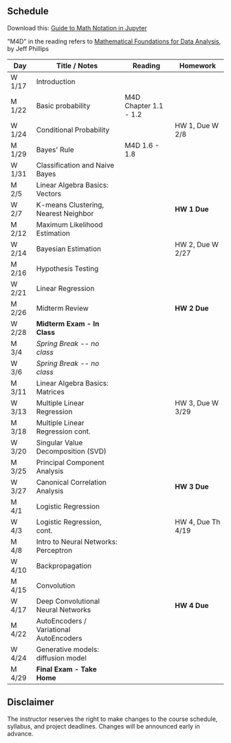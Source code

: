## Schedule

Download this: [Guide to Math Notation in Jupyter](examples/MathNotationGuide.ipynb)

"M4D" in the reading refers to [Mathematical Foundations for Data Analysis](http://www.cs.utah.edu/~jeffp/M4D/M4D.html), by Jeff Phillips

| Day      | Title / Notes                                                      | Reading         | Homework                                   |
|----------|--------------------------------------------------------------------|-----------------|--------------------------------------------|
| W 1/17  | Introduction           |              |                                            |
| M 1/22  | Basic probability            |  M4D Chapter 1.1 - 1.2   |                                      |
| W 1/24  | Conditional Probability |  | HW 1, Due W 2/8                            |
| M 1/29  | Bayes' Rule         |  M4D 1.6 - 1.8    |           |
| W 1/31   | Classification and Naive Bayes              |    |                                            |
| M 2/5   | Linear Algebra Basics: Vectors |           |           |
| W 2/7   | K-means Clustering, Nearest Neighbor         |                 | **HW 1 Due**  |
| M 2/12  | Maximum Likelihood Estimation   |
| W 2/14  | Bayesian Estimation|               | HW 2, Due W 2/27 |
| M 2/16  | Hypothesis Testing|  |  |
| W 2/21  | Linear Regression| |  |
| M 2/26  | Midterm Review | | **HW 2 Due** |
| W 2/28   | **Midterm Exam - In Class**  |   |    |
| M 3/4   | *Spring Break -- no class* | | |
| W 3/6   | *Spring Break -- no class* | | |
| M 3/11  | Linear Algebra Basics: Matrices |   |   | 
| W 3/13  | Multiple Linear Regression |   | HW 3, Due W 3/29 |
| M 3/18  | Multiple Linear Regression cont. |         |  |
| W 3/20  | Singular Value Decomposition (SVD) |  |   |
| M 3/25  | Principal Component Analysis|  |  |
| W 3/27  | Canonical Correlation Analysis |  | **HW 3 Due** |
| M 4/1   | Logistic Regression |  |  |
| W 4/3   | Logistic Regression, cont. |         | HW 4, Due Th 4/19 |
| M 4/8  | Intro to Neural Networks: Perceptron|   |        |
| W 4/10  | Backpropagation|         |    |
| M 4/15  | Convolution |         |  |
| W 4/17  | Deep Convolutional Neural Networks |  |**HW 4 Due** |
| M 4/22  | AutoEncoders / Variational AutoEncoders |    |   |
| W 4/24  | Generative models: diffusion model |   |   |
| M 4/29   | **Final Exam - Take Home** |   |   |


## Disclaimer

The instructor reserves the right to make changes to the course schedule, syllabus, and project deadlines. Changes will be announced early in advance.
